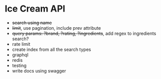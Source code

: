 # Ice Cream API

- ~~search using name~~
- ~~limit~~, use pagination, include prev attribute
- ~~query params: ?brand, ?rating, ?ingredients~~, add regex to ingredients search?
- rate limit
- create index from all the search types
- graphql
- redis
- testing
- write docs using swagger

